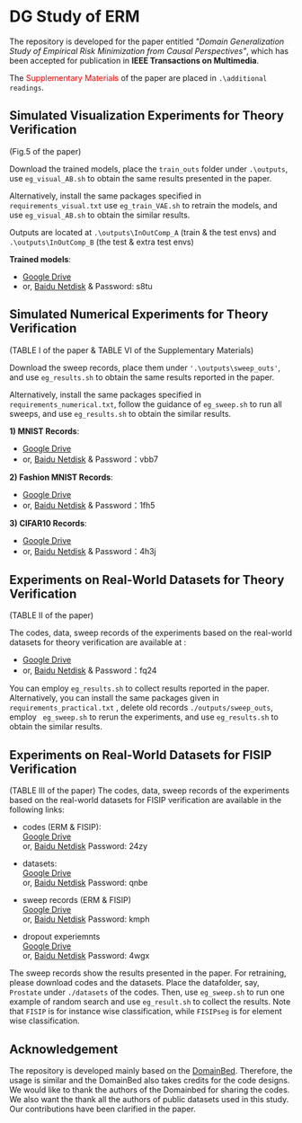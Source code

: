 # DG Study of ERM

The repository is developed for the paper entitled
_"Domain Generalization Study of Empirical Risk Minimization from Causal
Perspectives"_, which has been accepted for publication in **IEEE Transactions on Multimedia**.

The  <font color=red>Supplementary Materials </font> of the paper
are placed in `.\additional readings`.

## Simulated Visualization Experiments for Theory Verification
(Fig.5 of the paper)

Download the trained models, place the `train_outs` folder 
under `.\outputs`, use `eg_visual_AB.sh` to obtain the same
results presented in the paper.

Alternatively, install the same packages specified in `requirements_visual.txt`
use `eg_train_VAE.sh` to retrain the models, and use 
`eg_visual_AB.sh` to obtain the similar results.

Outputs are located at `.\outputs\InOutComp_A` (train & the test envs) 
and `.\outputs\InOutComp_B` (the test & extra test envs)

**Trained models**:
+ [Google Drive](https://drive.google.com/file/d/1vnIjwPJu6UeSXa69SVJtpTxr7TKWcHNX/view?usp=sharing)
+ or, [Baidu Netdisk](https://pan.baidu.com/s/1CndW1WNe1p2i8P4RZusrbA?pwd=s8tu)
& Password: s8tu

## Simulated Numerical Experiments for Theory Verification
(TABLE I of the paper & TABLE VI of the Supplementary Materials)

Download the sweep records, place them under `'.\outputs\sweep_outs'`,
and use `eg_results.sh` to obtain the same results reported in the paper.   

Alternatively, install the same packages
specified in `requirements_numerical.txt`, follow the guidance of 
`eg_sweep.sh` to run all sweeps, and use `eg_results.sh` to
obtain the similar results.

**1) MNIST Records**:   
+ [Google Drive](https://drive.google.com/file/d/1V6xuP210PSgBtNMu7Jwh86kFVA-nPSG8/view?usp=sharing)  
+ or, [Baidu Netdisk](https://pan.baidu.com/s/1AGVbNHtz2_bZvEDXy-F0rA?pwd=vbb7)
& Password：vbb7

**2) Fashion MNIST Records**: 
+ [Google Drive](https://drive.google.com/file/d/1MGlA8gblGNGpAMguQejPYNFX8FmPnA5i/view?usp=sharing)  
+ or, [Baidu Netdisk](https://pan.baidu.com/s/1ZxiyYC8V8VG-x4Ew2vufSA?pwd=1fh5)
& Password：1fh5

**3) CIFAR10 Records**: 
+ [Google Drive](https://drive.google.com/file/d/1gDBklIvbB8BG5iHQ2BIqqYHtaDz1KkMM/view?usp=sharing)  
+ or, [Baidu Netdisk](https://pan.baidu.com/s/1XNsuc7mjTpsL9dorZS74vA?pwd=4h3j)
& Password：4h3j

## Experiments on Real-World Datasets for Theory Verification
(TABLE II of the paper)

The codes, data, sweep records of the experiments based on 
the real-world datasets for theory verification are available at :

+ [Google Drive](https://drive.google.com/file/d/1zTEM5_BGZo-FXncEkxE7baOKAQYj1ir_/view?usp=sharing)  
+ or, [Baidu Netdisk](https://pan.baidu.com/s/1ujjqYQaIV7s1P5757Ut7wQ?pwd=fq24)
& Password：fq24

You can employ `eg_results.sh` to collect results reported in the paper. 
Alternatively, you can install the same packages given in `requirements_practical.txt`
, delete old records `./outputs/sweep_outs`, employ ` eg_sweep.sh` to rerun the
experiments, and use `eg_results.sh` to obtain the similar results.

## Experiments on Real-World Datasets for FISIP Verification
(TABLE III of the paper)
The codes, data, sweep records of the experiments based on 
the real-world datasets for FISIP verification are available
in the following links:

+ codes (ERM & FISIP):\
[Google Drive](https://drive.google.com/file/d/1TsU5P7fOHCmP7I0TwdKtzmKRWpx8ZHOI/view?usp=sharing)\
or,
[Baidu Netdisk](https://pan.baidu.com/s/1VkStvcOAA4B1uw4nXcMSxA?pwd=24zy) 
Password: 24zy

+ datasets:\
[Google Drive](https://drive.google.com/file/d/1zHB-UuWONpQrR93WhDk9w0D-pDGG5SRS/view?usp=sharing)\
or,
[Baidu Netdisk](https://pan.baidu.com/s/17QsQnmwrdexupUUP8cfkUQ?pwd=qnbe) 
Password: qnbe

+ sweep records (ERM & FISIP) \
[Google Drive](https://drive.google.com/file/d/1t5ObDhjfXBjrOm1-J0jJzbBy8DpPAAGX/view?usp=sharing)\
or,
[Baidu Netdisk](https://pan.baidu.com/s/1GWtP1Wk6pxxvKRB8SLbTWA?pwd=kmph)
Password: kmph

+ dropout experiemnts\
[Google Drive](https://drive.google.com/file/d/1gHpb-Uvijfj_hPmuPD8ob68cNZ47FoMh/view?usp=sharing)\
or,
[Baidu Netdisk](https://pan.baidu.com/s/1cFmJEpdA0g3hBhMC6M8qaw?pwd=4wgx)
Password: 4wgx

The sweep records show the results presented in the paper. For retraining,
please download codes and the datasets. Place the datafolder, say, 
`Prostate` under `./datasets` of the codes. Then, use `eg_sweep.sh` to run one example of random search and use `eg_result.sh` to collect the results. Note that `FISIP` is for 
instance wise classification, while `FISIPseg` is for element wise classification.


## Acknowledgement
The repository is developed mainly based on the 
[DomainBed](https://github.com/facebookresearch/DomainBed). 
Therefore, the usage is similar and the DomainBed also takes
credits for the code designs. We would like to thank the authors
of the Domainbed for sharing the codes. We also want the thank all
the authors of public datasets used in this study. Our contributions have
been clarified in the paper. 